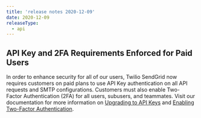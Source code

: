 ```yaml
---
title: 'release notes 2020-12-09'
date: 2020-12-09
releaseType:
  - api
---
```


## API Key and 2FA Requirements Enforced for Paid Users

In order to enhance security for all of our users, Twilio SendGrid now requires customers on paid plans to use API Key authentication on all API requests and SMTP configurations. Customers must also enable Two-Factor Authentication (2FA) for all users, subusers, and teammates. Visit our documentation for more information on [Upgrading to API Keys]({{root_url}}/for-developers/sending-email/upgrade-your-authentication-method-to-api-keys/) and [Enabling Two-Factor Authentication]({{root_url}}/ui/account-and-settings/two-factor-authentication/).
